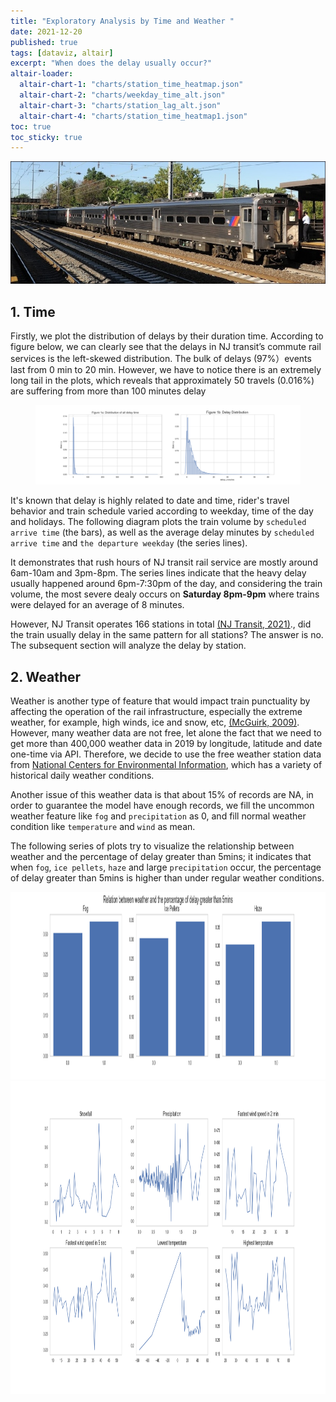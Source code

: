 ```yaml
---
title: "Exploratory Analysis by Time and Weather "
date: 2021-12-20
published: true
tags: [dataviz, altair]
excerpt: "When does the delay usually occur?"
altair-loader:
  altair-chart-1: "charts/station_time_heatmap.json"
  altair-chart-2: "charts/weekday_time_alt.json"
  altair-chart-3: "charts/station_lag_alt.json"
  altair-chart-4: "charts/station_time_heatmap1.json"
toc: true
toc_sticky: true
---
```

![NJ_Transit_Amtrak](https://raw.githubusercontent.com/Xiaoyi-Wu0711/nj_transit_model/master/assets/images/us_njtransit_nec.jpeg)

## 1. Time
Firstly, we plot the distribution of delays by their duration time. According to figure below, we can clearly see that the delays in NJ transit’s commute rail services is the left-skewed distribution. The bulk of delays (97%）events last from 0 min to 20 min. However, we have to notice there is an extremely long tail in the plots, which reveals that approximately 50 travels (0.016%) are suffering from more than 100 minutes delay
<figure>
  <img src="https://raw.githubusercontent.com/Xiaoyi-Wu0711/nj_transit_model/master/assets/images/delay_distribution.png"  />
</figure>

It's known that delay is highly related to date and time, rider's travel behavior and train schedule varied according to weekday, time of the day and holidays. The following diagram plots the train volume by `scheduled arrive time` (the bars), as well as the average delay minutes by `scheduled arrive time` and `the departure weekday` (the series lines). 

It demonstrates that rush hours of NJ transit rail service are mostly around 6am-10am and 3pm-8pm. The series lines indicate that the heavy delay usually happened around 6pm-7:30pm of the day, and considering the train volume, the most severe dealy occurs on **Saturday 8pm-9pm** where trains were delayed for an average of 8 minutes. 
<div id="altair-chart-2"></div>

However, NJ Transit operates 166 stations in total <a href="https://www.njtransit.com/press-releases/nj-transit-named-one-years-americas-best-employers-forbes">(NJ Transit, 2021)</a>., did the train usually delay in the same pattern for all stations? The answer is no. The subsequent section will analyze the delay by station.


## 2. Weather
Weather is another type of feature that would impact train punctuality by affecting the operation of the rail infrastructure, especially the extreme weather, for example, high winds, ice and snow, etc, <a href="https://public.wmo.int/en/bulletin/weather-and-climate-change-implications-surface-transportation-usa">(McGuirk, 2009)</a>. However, many weather data are not free, let alone the fact that   we need to get more than 400,000 weather data in 2019 by longitude, latitude and date one-time via API. Therefore, we decide to use the free weather station data from <a href="https://www.ncdc.noaa.gov/cdo-web/search?datasetid=GHCND"> National Centers for Environmental Information</a>, which has a variety of historical daily weather conditions.

Another issue of this weather data is that about 15% of records are NA, in order to guarantee the model have enough records, we fill the uncommon weather feature like `fog` and `precipitation` as 0, and fill normal weather condition like `temperature` and `wind` as mean. 

The following series of plots try to visualize the relationship between weather and the percentage of delay greater than 5mins; it indicates that when `fog`, `ice pellets`, `haze` and large `precipitation` occur, the percentage of delay greater than 5mins is higher than under regular weather conditions. 

<img src="https://raw.githubusercontent.com/Xiaoyi-Wu0711/nj_transit_model/master/assets/images/weather_bar.png" width="1200" height="300" />

<img src="https://raw.githubusercontent.com/Xiaoyi-Wu0711/nj_transit_model/master/assets/images/weather_line.png" width="1200" height="500" />






